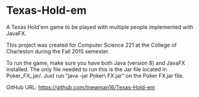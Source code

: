 # Texas-Hold-em

A Texas Hold'em game to be played with multiple people implemented with JavaFX.

This project was created for Computer Science 221 at the College of Charleston
during the Fall 2015 semester.

To run the game, make sure you have both Java (version 8) and JavaFX installed.
The only file needed to run this is the Jar file located in Poker_FX_jar/.
Just run "java -jar Poker\ FX.jar" on the Poker FX.jar file.

GitHub URL: https://github.com/tnewman16/Texas-Hold-em
